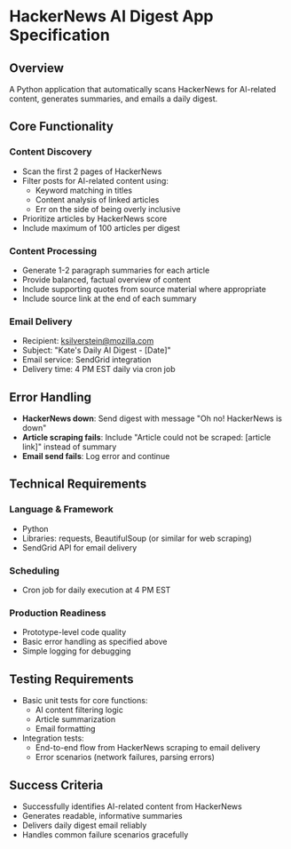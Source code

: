 # HackerNews AI Digest App Specification

## Overview
A Python application that automatically scans HackerNews for AI-related content, generates summaries, and emails a daily digest.

## Core Functionality

### Content Discovery
- Scan the first 2 pages of HackerNews
- Filter posts for AI-related content using:
  - Keyword matching in titles
  - Content analysis of linked articles
  - Err on the side of being overly inclusive
- Prioritize articles by HackerNews score
- Include maximum of 100 articles per digest

### Content Processing
- Generate 1-2 paragraph summaries for each article
- Provide balanced, factual overview of content
- Include supporting quotes from source material where appropriate
- Include source link at the end of each summary

### Email Delivery
- Recipient: ksilverstein@mozilla.com
- Subject: "Kate's Daily AI Digest - [Date]"
- Email service: SendGrid integration
- Delivery time: 4 PM EST daily via cron job

## Error Handling
- **HackerNews down**: Send digest with message "Oh no! HackerNews is down"
- **Article scraping fails**: Include "Article could not be scraped: [article link]" instead of summary
- **Email send fails**: Log error and continue

## Technical Requirements

### Language & Framework
- Python
- Libraries: requests, BeautifulSoup (or similar for web scraping)
- SendGrid API for email delivery

### Scheduling
- Cron job for daily execution at 4 PM EST

### Production Readiness
- Prototype-level code quality
- Basic error handling as specified above
- Simple logging for debugging

## Testing Requirements
- Basic unit tests for core functions:
  - AI content filtering logic
  - Article summarization
  - Email formatting
- Integration tests:
  - End-to-end flow from HackerNews scraping to email delivery
  - Error scenarios (network failures, parsing errors)

## Success Criteria
- Successfully identifies AI-related content from HackerNews
- Generates readable, informative summaries
- Delivers daily digest email reliably
- Handles common failure scenarios gracefully